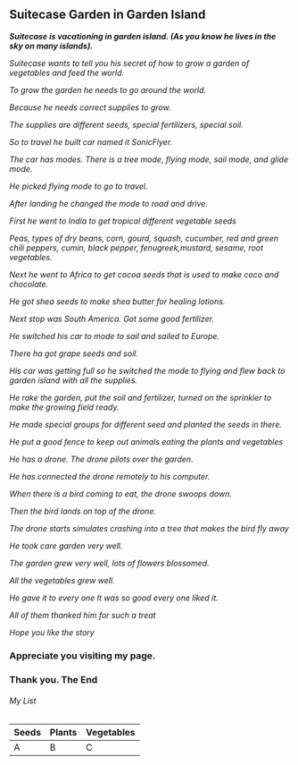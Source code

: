 

## Suitecase Garden  in Garden Island

**_Suitecase is vacationing in garden island. (As you know he lives in the sky on many islands)._**


_Suitecase wants to tell you his secret of  how to grow a garden of vegetables and feed the world._

_To grow the garden he needs to go around the world._

_Because he needs correct supplies to grow._

_The supplies are different seeds, special fertilizers, special soil._

_So to travel he built car named it SonicFlyer._

_The car has modes. There is a tree mode, flying mode, sail mode, and glide mode._

_He picked flying mode to go to travel._

_After landing he changed the mode to road and drive._

_First he went to India to get tropical different  vegetable seeds_

_Peas, types of dry beans, corn, gourd, squash, cucumber, red and green chili peppers, cumin, black pepper, fenugreek,mustard, sesame, root vegetables._

_Next he went to Africa to get cocoa seeds that is used to make coco and chocolate._

_He got shea seeds to make shea butter for healing lotions._

_Next stop was South America. Got some good fertilizer._


_He switched his car to mode to sail and sailed to Europe._

_There ha got grape seeds and soil._

_His car was getting full so he switched the mode to flying and flew back to garden island with all the supplies._

_He rake the garden, put the soil and fertilizer, turned on the sprinkler to make the growing field ready._

_He made special groups for different seed and planted the seeds in there._

_He put a good fence to keep out animals eating the plants and vegetables_

_He has a drone. The drone pilots over the garden._

_He has connected the drone remotely to his computer._

_When  there is a bird coming to eat, the drone swoops down._

_Then the bird lands on top of the drone._

_The drone starts  simulates crashing into a tree that makes the bird fly away_

_He took care garden very well._

_The garden grew very well, lots of flowers blossomed._

_All the vegetables grew well._

_He gave it to every one It was so good every one  liked it._

_All of them thanked him for such a treat_

_Hope you like the story_

### Appreciate you visiting my page. 

### **Thank you. The End**


###### My List

| Seeds        | Plants            | Vegetables |
|:-------------|:------------------|:------|
| A       | B | C  |
